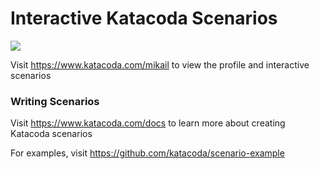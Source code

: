 # Interactive Katacoda Scenarios

[![](http://shields.katacoda.com/katacoda/mikail/count.svg)](https://www.katacoda.com/mikail "Get your profile on Katacoda.com")

Visit https://www.katacoda.com/mikail to view the profile and interactive scenarios

### Writing Scenarios
Visit https://www.katacoda.com/docs to learn more about creating Katacoda scenarios

For examples, visit https://github.com/katacoda/scenario-example
